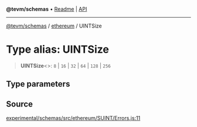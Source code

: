 **@tevm/schemas** • [Readme](../../README.md) \| [API](../../modules.md)

***

[@tevm/schemas](../../README.md) / [ethereum](../README.md) / UINTSize

# Type alias: UINTSize

> **UINTSize**\<\>: `8` \| `16` \| `32` \| `64` \| `128` \| `256`

## Type parameters

## Source

[experimental/schemas/src/ethereum/SUINT/Errors.js:11](https://github.com/evmts/tevm-monorepo/blob/main/experimental/schemas/src/ethereum/SUINT/Errors.js#L11)
